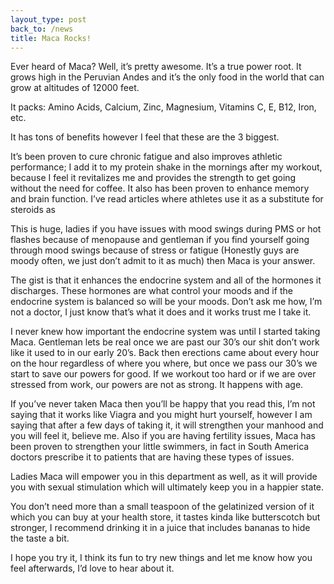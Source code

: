 ```yaml
---
layout_type: post
back_to: /news
title: Maca Rocks!
---
```

Ever heard of Maca? Well, it’s pretty awesome. It’s a true power root. It grows high in the Peruvian Andes and it’s the only food in the world that can grow at altitudes of 12000 feet.

It packs: Amino Acids, Calcium, Zinc, Magnesium, Vitamins C, E, B12, Iron, etc.

It has tons of benefits however I feel that these are the 3 biggest.

It’s been proven to cure chronic fatigue and also improves athletic performance; I add it to my protein shake in the mornings after my workout, because I feel it revitalizes me and provides the strength to get going without the need for coffee. It also has been proven to enhance memory and brain function. I’ve read articles where athletes use it as a substitute for steroids as

This is huge, ladies if you have issues with mood swings during PMS or hot flashes because of menopause and gentleman if you find yourself going through mood swings because of stress or fatigue (Honestly guys are moody often, we just don’t admit to it as much) then Maca is your answer.

The gist is that it enhances the endocrine system and all of the hormones it discharges. These hormones are what control your moods and if the endocrine system is balanced so will be your moods. Don’t ask me how, I’m not a doctor, I just know that’s what it does and it works trust me I take it.

I never knew how important the endocrine system was until I started taking Maca. Gentleman lets be real once we are past our 30’s our shit don’t work like it used to in our early 20’s. Back then erections came about every hour on the hour regardless of where you where, but once we pass our 30’s we start to save our powers for good. If we workout too hard or if we are over stressed from work, our powers are not as strong. It happens with age.

If you’ve never taken Maca then you’ll be happy that you read this, I’m not saying that it works like Viagra and you might hurt yourself, however I am saying that after a few days of taking it, it will strengthen your manhood and you will feel it, believe me. Also if you are having fertility issues, Maca has been proven to strengthen your little swimmers, in fact in South America doctors prescribe it to patients that are having these types of issues.

Ladies Maca will empower you in this department as well, as it will provide you with sexual stimulation which will ultimately keep you in a happier state.

You don’t need more than a small teaspoon of the gelatinized version of it which you can buy at your health store, it tastes kinda like butterscotch but stronger, I recommend drinking it in a juice that includes bananas to hide the taste a bit.

I hope you try it, I think its fun to try new things and let me know how you feel afterwards, I’d love to hear about it.

